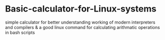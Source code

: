# Basic-calculator-for-Linux-systems
simple calculator for better understanding working of modern interpreters and compilers &amp; a good linux command for calculating arithmatic operations in bash scripts
